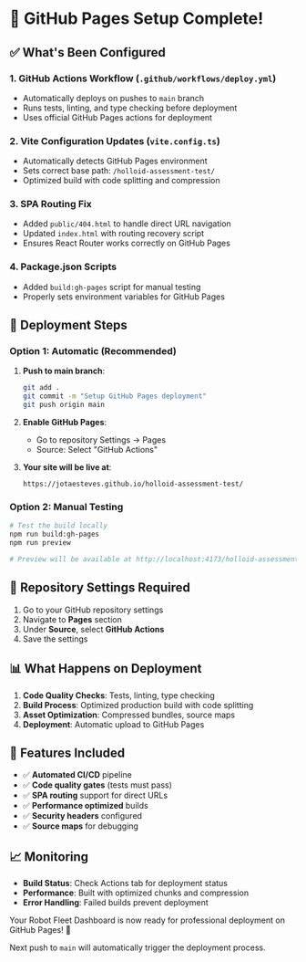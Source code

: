 # 🚀 GitHub Pages Setup Complete!

## ✅ What's Been Configured

### 1. GitHub Actions Workflow (`.github/workflows/deploy.yml`)

- Automatically deploys on pushes to `main` branch
- Runs tests, linting, and type checking before deployment
- Uses official GitHub Pages actions for deployment

### 2. Vite Configuration Updates (`vite.config.ts`)

- Automatically detects GitHub Pages environment
- Sets correct base path: `/holloid-assessment-test/`
- Optimized build with code splitting and compression

### 3. SPA Routing Fix

- Added `public/404.html` to handle direct URL navigation
- Updated `index.html` with routing recovery script
- Ensures React Router works correctly on GitHub Pages

### 4. Package.json Scripts

- Added `build:gh-pages` script for manual testing
- Properly sets environment variables for GitHub Pages

## 🚀 Deployment Steps

### Option 1: Automatic (Recommended)

1. **Push to main branch**:

   ```bash
   git add .
   git commit -m "Setup GitHub Pages deployment"
   git push origin main
   ```

2. **Enable GitHub Pages**:
   - Go to repository Settings → Pages
   - Source: Select "GitHub Actions"

3. **Your site will be live at**:
   ```
   https://jotaesteves.github.io/holloid-assessment-test/
   ```

### Option 2: Manual Testing

```bash
# Test the build locally
npm run build:gh-pages
npm run preview

# Preview will be available at http://localhost:4173/holloid-assessment-test/
```

## 🔧 Repository Settings Required

1. Go to your GitHub repository settings
2. Navigate to **Pages** section
3. Under **Source**, select **GitHub Actions**
4. Save the settings

## 📊 What Happens on Deployment

1. **Code Quality Checks**: Tests, linting, type checking
2. **Build Process**: Optimized production build with code splitting
3. **Asset Optimization**: Compressed bundles, source maps
4. **Deployment**: Automatic upload to GitHub Pages

## 🎯 Features Included

- ✅ **Automated CI/CD** pipeline
- ✅ **Code quality gates** (tests must pass)
- ✅ **SPA routing** support for direct URLs
- ✅ **Performance optimized** builds
- ✅ **Security headers** configured
- ✅ **Source maps** for debugging

## 📈 Monitoring

- **Build Status**: Check Actions tab for deployment status
- **Performance**: Built with optimized chunks and compression
- **Error Handling**: Failed builds prevent deployment

Your Robot Fleet Dashboard is now ready for professional deployment on GitHub
Pages! 🎉

Next push to `main` will automatically trigger the deployment process.
